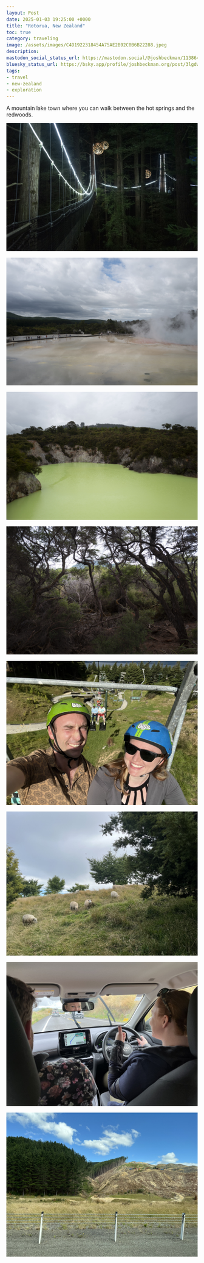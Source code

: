```yaml
---
layout: Post
date: 2025-01-03 19:25:00 +0000
title: "Rotorua, New Zealand"
toc: true
category: traveling
image: /assets/images/C4D1922318454A75AE2B92C0B6B22288.jpeg
description: 
mastodon_social_status_url: https://mastodon.social/@joshbeckman/113864713076916987
bluesky_status_url: https://bsky.app/profile/joshbeckman.org/post/3lgdwsfjlcu2i
tags: 
- travel
- new-zealand
- exploration
---
```


A mountain lake town where you can walk between the hot springs and the redwoods.

![](/assets/images/1DC154D10BE3486E91113F5C699FE02D.jpeg)

![](/assets/images/909F42085644404893D1C0744357810F.jpeg)

![](/assets/images/D27F0B1A86B346099E868C13B0C6F63C.jpeg)

![](/assets/images/8B650A7BA458490786DE8CCC2159B9D7.jpeg)

![](/assets/images/C4D1922318454A75AE2B92C0B6B22288.jpeg)

![](/assets/images/637787DB1DD74DD998EA444F0EE4B554.jpeg)

![](/assets/images/B83176D705D947F8B7FAF418B274AE5F.jpeg)

![](/assets/images/D40E3600D324468EB8BC03CED9E60A51.jpeg)
